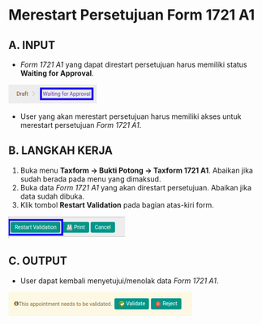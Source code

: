 # Merestart Persetujuan Form 1721 A1

## A. INPUT

* *Form 1721 A1* yang dapat direstart persetujuan harus memiliki status **Waiting for Approval**.

![](../../img/1721a1/status-waiting-for-approval.png)

* User yang akan merestart persetujuan harus memiliki akses untuk merestart persetujuan *Form 1721 A1*.

## B. LANGKAH KERJA

1. Buka menu **Taxform -> Bukti Potong -> Taxform 1721 A1**. Abaikan jika sudah berada pada menu yang dimaksud.
2. Buka data *Form 1721 A1* yang akan direstart persetujuan. Abaikan jika data sudah dibuka.
3. Klik tombol **Restart Validation** pada bagian atas-kiri form.

![](../../img/1721a1/tombol-restart-validation.png)

## C. OUTPUT

* User dapat kembali menyetujui/menolak data *Form 1721 A1*.

![](../../img/1721a1/output-restart-persetujuan.png)
